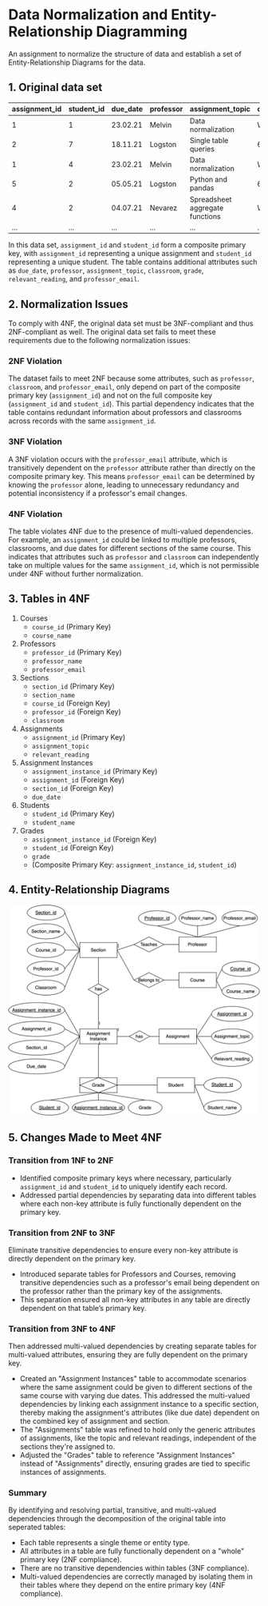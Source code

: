 # Data Normalization and Entity-Relationship Diagramming

An assignment to normalize the structure of data and establish a set of Entity-Relationship Diagrams for the data.

## 1. Original data set

| assignment_id | student_id | due_date | professor | assignment_topic                | classroom | grade | relevant_reading    | professor_email   |
| :------------ | :--------- | :------- | :-------- | :------------------------------ | :-------- | :---- | :------------------ | :---------------- |
| 1             | 1          | 23.02.21 | Melvin    | Data normalization              | WWH 101   | 80    | Deumlich Chapter 3  | l.melvin@foo.edu  |
| 2             | 7          | 18.11.21 | Logston   | Single table queries            | 60FA 314  | 25    | Dümmlers Chapter 11 | e.logston@foo.edu |
| 1             | 4          | 23.02.21 | Melvin    | Data normalization              | WWH 101   | 75    | Deumlich Chapter 3  | l.melvin@foo.edu  |
| 5             | 2          | 05.05.21 | Logston   | Python and pandas               | 60FA 314  | 92    | Dümmlers Chapter 14 | e.logston@foo.edu |
| 4             | 2          | 04.07.21 | Nevarez   | Spreadsheet aggregate functions | WWH 201   | 65    | Zehnder Page 87     | i.nevarez@foo.edu |
| ...           | ...        | ...      | ...       | ...                             | ...       | ...   | ...                 | ...               |

In this data set, `assignment_id` and `student_id` form a composite primary key, with `assignment_id` representing a unique assignment and `student_id` representing a unique student. The table contains additional attributes such as `due_date`, `professor`, `assignment_topic`, `classroom`, `grade`, `relevant_reading`, and `professor_email`.

## 2. Normalization Issues

To comply with 4NF, the original data set must be 3NF-compliant and thus 2NF-compliant as well. The original data set fails to meet these requirements due to the following normalization issues:

### 2NF Violation

The dataset fails to meet 2NF because some attributes, such as `professor`, `classroom`, and `professor_email`, only depend on part of the composite primary key (`assignment_id`) and not on the full composite key (`assignment_id` and `student_id`). This partial dependency indicates that the table contains redundant information about professors and classrooms across records with the same `assignment_id`.

### 3NF Violation

A 3NF violation occurs with the `professor_email` attribute, which is transitively dependent on the `professor` attribute rather than directly on the composite primary key. This means `professor_email` can be determined by knowing the `professor` alone, leading to unnecessary redundancy and potential inconsistency if a professor's email changes.

### 4NF Violation

The table violates 4NF due to the presence of multi-valued dependencies. For example, an `assignment_id` could be linked to multiple professors, classrooms, and due dates for different sections of the same course. This indicates that attributes such as `professor` and `classroom` can independently take on multiple values for the same `assignment_id`, which is not permissible under 4NF without further normalization.

## 3. Tables in 4NF

1. Courses
   - `course_id` (Primary Key)
   - `course_name`
2. Professors
   - `professor_id` (Primary Key)
   - `professor_name`
   - `professor_email`
3. Sections
   - `section_id` (Primary Key)
   - `section_name`
   - `course_id` (Foreign Key)
   - `professor_id` (Foreign Key)
   - `classroom`
4. Assignments
   - `assignment_id` (Primary Key)
   - `assignment_topic`
   - `relevant_reading`
5. Assignment Instances
   - `assignment_instance_id` (Primary Key)
   - `assignment_id` (Foreign Key)
   - `section_id` (Foreign Key)
   - `due_date`
6. Students
   - `student_id` (Primary Key)
   - `student_name`
7. Grades
   - `assignment_instance_id` (Foreign Key)
   - `student_id` (Foreign Key)
   - `grade`
   - (Composite Primary Key: `assignment_instance_id`, `student_id`)

## 4. Entity-Relationship Diagrams

![ERD](./images/ERD.svg)

## 5. Changes Made to Meet 4NF

### Transition from 1NF to 2NF

- Identified composite primary keys where necessary, particularly `assignment_id` and `student_id` to uniquely identify each record.
- Addressed partial dependencies by separating data into different tables where each non-key attribute is fully functionally dependent on the primary key.

### Transition from 2NF to 3NF

Eliminate transitive dependencies to ensure every non-key attribute is directly dependent on the primary key.

- Introduced separate tables for Professors and Courses, removing transitive dependencies such as a professor's email being dependent on the professor rather than the primary key of the assignments.
- This separation ensured all non-key attributes in any table are directly dependent on that table’s primary key.

### Transition from 3NF to 4NF

Then addressed multi-valued dependencies by creating separate tables for multi-valued attributes, ensuring they are fully dependent on the primary key.

- Created an "Assignment Instances" table to accommodate scenarios where the same assignment could be given to different sections of the same course with varying due dates. This addressed the multi-valued dependencies by linking each assignment instance to a specific section, thereby making the assignment's attributes (like due date) dependent on the combined key of assignment and section.
- The "Assignments" table was refined to hold only the generic attributes of assignments, like the topic and relevant readings, independent of the sections they're assigned to.
- Adjusted the "Grades" table to reference "Assignment Instances" instead of "Assignments" directly, ensuring grades are tied to specific instances of assignments.

### Summary

By identifying and resolving partial, transitive, and multi-valued dependencies through the decomposition of the original table into seperated tables:

- Each table represents a single theme or entity type.
- All attributes in a table are fully functionally dependent on a "whole" primary key (2NF compliance).
- There are no transitive dependencies within tables (3NF compliance).
- Multi-valued dependencies are correctly managed by isolating them in their tables where they depend on the entire primary key (4NF compliance).

